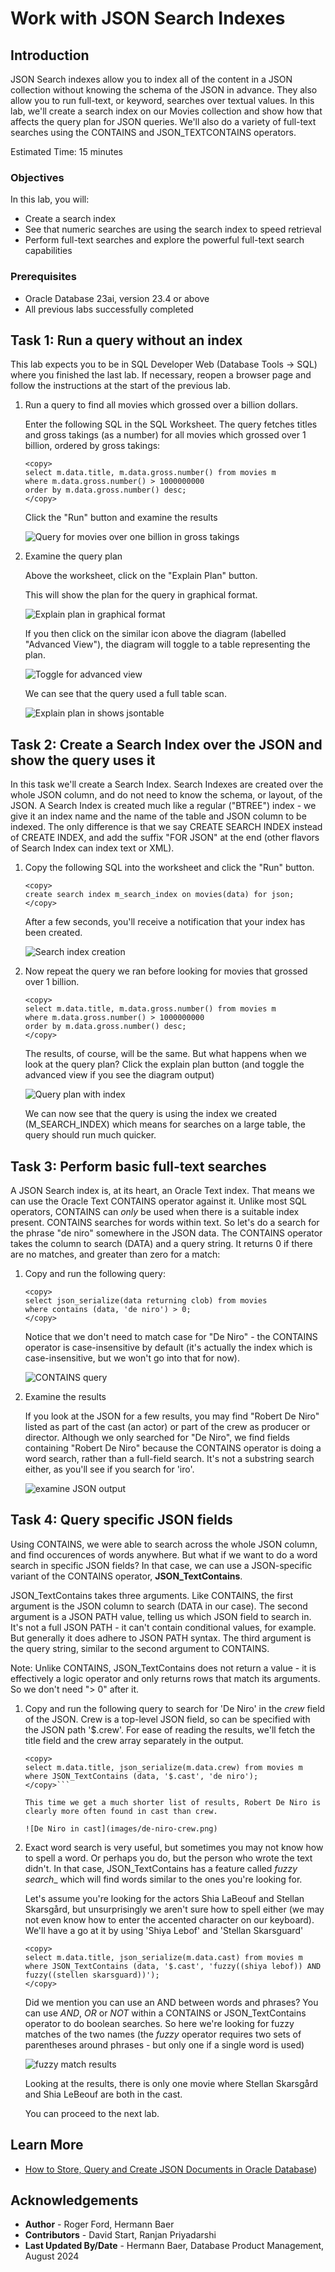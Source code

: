 # Work with JSON Search Indexes

## Introduction

JSON Search indexes allow you to index all of the content in a JSON collection without knowing the schema of the JSON in advance. They also allow you to run full-text, or keyword, searches over textual values. In this lab, we'll create a search index on our Movies collection and show how that affects the query plan for JSON queries. We'll also do a variety of full-text searches using the CONTAINS and JSON_TEXTCONTAINS operators.

Estimated Time: 15 minutes
 
### Objectives

In this lab, you will:

- Create a search index
- See that numeric searches are using the search index to speed retrieval
- Perform full-text searches and explore the powerful full-text search capabilities

### Prerequisites

- Oracle Database 23ai, version 23.4 or above
- All previous labs successfully completed


## Task 1: Run a query without an index

This lab expects you to be in SQL Developer Web (Database Tools -> SQL) where you finished the last lab. If necessary, reopen a browser page and follow the instructions at the start of the previous lab.

1. Run a query to find all movies which grossed over a billion dollars.

    Enter the following SQL in the SQL Worksheet. The query fetches titles and gross takings (as a number) for all movies which grossed over 1 billion, ordered by gross takings:

    ```
    <copy>
    select m.data.title, m.data.gross.number() from movies m
    where m.data.gross.number() > 1000000000
    order by m.data.gross.number() desc;
    </copy>
    ```

    Click the "Run" button and examine the results

    ![Query for movies over one billion in gross takings](images/billion-gross.png " ")

2.  Examine the query plan

    Above the worksheet, click on the "Explain Plan" button.

    This will show the plan for the query in graphical format.

    ![Explain plan in graphical format](images/explain-plan-1.png)

    If you then click on the similar icon above the diagram (labelled "Advanced View"), the diagram will toggle to a table representing the plan.

    ![Toggle for advanced view](images/explain-plan-advanced.png)
    
    We can see that the query used a full table scan.

    ![Explain plan in shows jsontable](images/explain-plan-2.png)


## Task 2: Create a Search Index over the JSON and show the query uses it

In this task we'll create a Search Index. Search Indexes are created over the whole JSON column, and do not need to know the schema, or layout, of the JSON. A Search Index is created much like a regular ("BTREE") index - we give it an index name and the name of the table and JSON column to be indexed. The only difference is that we say CREATE SEARCH INDEX instead of CREATE INDEX, and add the suffix "FOR JSON" at the end (other flavors of Search Index can index text or XML).

1. Copy the following SQL into the worksheet and click the "Run" button.

    ```
    <copy>
    create search index m_search_index on movies(data) for json;
    </copy>
    ```

    After a few seconds, you'll receive a notification that your index has been created.

    ![Search index creation](images/search-index-creation.png)
    
2. Now repeat the query we ran before looking for movies that grossed over 1 billion.

    ```
    <copy>
    select m.data.title, m.data.gross.number() from movies m
    where m.data.gross.number() > 1000000000
    order by m.data.gross.number() desc;
    </copy>
    ```

    The results, of course, will be the same. But what happens when we look at the query plan? Click the explain plan button (and toggle the advanced view if you see the diagram output)

    ![Query plan with index](images/explain-with-index.png)

    We can now see that the query is using the index we created (M_SEARCH_INDEX) which means for searches on a large table, the query should run much quicker.

## Task 3: Perform basic full-text searches

A JSON Search index is, at its heart, an Oracle Text index. That means we can use the Oracle Text CONTAINS operator against it. Unlike most SQL operators, CONTAINS can _only_ be used when there is a suitable index present. CONTAINS searches for words within text. So let's do a search for the phrase "de niro" somewhere in the JSON data. The CONTAINS operator takes the column to search (DATA) and a query string. It returns 0 if there are no matches, and greater than zero for a match:

1. Copy and run the following query:

    ```
    <copy>
    select json_serialize(data returning clob) from movies 
    where contains (data, 'de niro') > 0;
    </copy>
    ```

    Notice that we don't need to match case for "De Niro" - the CONTAINS operator is case-insensitive by default (it's actually the index which is case-insensitive, but we won't go into that for now).

    ![CONTAINS query](images/contains-query.png)

2. Examine the results

    If you look at the JSON for a few results, you may find "Robert De Niro" listed as part of the cast (an actor) or part of the crew as producer or director. Although we only searched for "De Niro", we find fields containing "Robert De Niro" because the CONTAINS operator is doing a word search, rather than a full-field search. It's not a substring search either, as you'll see if you search for 'iro'.

    ![examine JSON output](images/examine-json.png)

##  Task 4: Query specific JSON fields

Using CONTAINS, we were able to search across the whole JSON column, and find occurences of words anywhere. But what if we want to do a word search in specific JSON fields? In that case, we can use a JSON-specific variant of the CONTAINS operator, __JSON_TextContains__.

JSON_TextContains takes three arguments. Like CONTAINS, the first argument is the JSON column to search (DATA in our case). The second argument is a JSON PATH value, telling us which JSON field to search in. It's not a full JSON PATH - it can't contain conditional values, for example. But generally it does adhere to JSON PATH syntax. The third argument is the query string, similar to the second argument to CONTAINS. 

Note: Unlike CONTAINS, JSON_TextContains does not return a value - it is effectively a logic operator and only returns rows that match its arguments. So we don't need "> 0" after it.

1. Copy and run the following query to search for 'De Niro' in the _crew_ field of the JSON. Crew is a top-level JSON field, so can be specified with the JSON path '$.crew'. For ease of reading the results, we'll fetch the title field and the crew array separately in the output.

    ```
    <copy>
    select m.data.title, json_serialize(m.data.crew) from movies m
    where JSON_TextContains (data, '$.cast', 'de niro');
    </copy>```

    This time we get a much shorter list of results, Robert De Niro is clearly more often found in cast than crew.

    ![De Niro in cast](images/de-niro-crew.png)

2. Exact word search is very useful, but sometimes you may not know how to spell a word. Or perhaps you do, but the person who wrote the text didn't. In that case, JSON_TextContains has a feature called _fuzzy search__ which will find words similar to the ones you're looking for.

    Let's assume you're looking for the actors Shia LaBeouf and Stellan Skarsgård, but unsurprisingly we aren't sure how to spell either (we may not even know how to enter the accented character on our keyboard). We'll have a go at it by using 'Shiya Lebof' and 'Stellan Skarsguard'

    ```
    <copy>
    select m.data.title, json_serialize(m.data.cast) from movies m
    where JSON_TextContains (data, '$.cast', 'fuzzy((shiya lebof)) AND fuzzy((stellen skarsguard))');
    </copy>
    ```

    Did we mention you can use an AND between words and phrases? You can use _AND_, _OR_ or _NOT_ within a CONTAINS or JSON_TextContains operator to do boolean searches. So here we're looking for fuzzy matches of the two names (the _fuzzy_ operator requires two sets of parentheses around phrases - but only one if a single word is used)

    ![fuzzy match results](images/fuzzy-match.png)    

    Looking at the results, there is only one movie where Stellan Skarsgård and Shia LeBeouf are both in the cast.

    You can proceed to the next lab.

## Learn More

* [How to Store, Query and Create JSON Documents in Oracle Database](https://blogs.oracle.com/sql/post/how-to-store-query-and-create-json-documents-in-oracle-databaseå))

## Acknowledgements

* **Author** - Roger Ford, Hermann Baer
* **Contributors** -  David Start, Ranjan Priyadarshi
* **Last Updated By/Date** - Hermann Baer, Database Product Management, August 2024